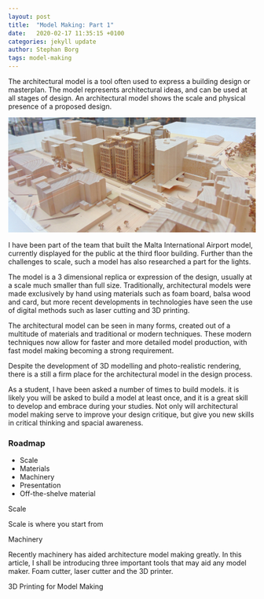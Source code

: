 ```yaml
---
layout: post
title:  "Model Making: Part 1"
date:   2020-02-17 11:35:15 +0100
categories: jekyll update
author: Stephan Borg
tags: model-making
---
```

The architectural model is a tool often used to express a building design or masterplan. The model represents architectural ideas, and can be used at all stages of design. An architectural model shows the scale and physical presence of a proposed design.

![Model](/assets/img/posts/model.jpg)

I have been part of the team that built the Malta International Airport model, currently displayed for the public at the third floor building. Further than the challenges to scale, such a model has also researched a part for the lights.

The model is a 3 dimensional replica or expression of the design, usually at a scale much smaller than full size. Traditionally, architectural models were made exclusively by hand using materials such as foam board, balsa wood and card, but more recent developments in technologies have seen the use of digital methods such as laser cutting and 3D printing.

The architectural model can be seen in many forms, created out of a multitude of materials and traditional or modern techniques. These modern techniques now allow for faster and more detailed model production, with fast model making becoming a strong requirement.

Despite the development of 3D modelling and photo-realistic rendering, there is a still a firm place for the architectural model in the design process.

As a student, I have been asked a number of times to build models. it is likely you will be asked to build a model at least once, and it is a great skill to develop and embrace during your studies. Not only will architectural model making serve to improve your design critique, but give you new skills in critical thinking and spacial awareness.

### Roadmap
* Scale
* Materials
* Machinery
* Presentation
* Off-the-shelve material

Scale

Scale is where you start from

Machinery

Recently machinery has aided architecture model making greatly. In this article, I shall be introducing three important tools that may aid any model maker. Foam cutter, laser cutter and the 3D printer.

3D Printing for Model Making